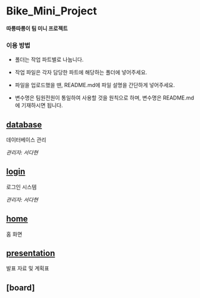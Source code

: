 # Bike_Mini_Project
**따릉따릉이 팀 미니 프로젝트**

### 이용 방법
- 폴더는 작업 파트별로 나눕니다.

- 작업 파일은 각자 담당한 파트에 해당하는 폴더에 넣어주세요.

- 파일을 업로드했을 땐, README.md에 파일 설명을 간단하게 넣어주세요.

- 변수명은 팀원전원이 통일하여 사용할 것을 원칙으로 하며, 변수명은 README.md에 기재하시면 됩니다.

## [database](database)
데이터베이스 관리

*관리자: 서다현*

## [login](login)
로그인 시스템

*관리자: 서다현*

## [home](https://github.com/DahyeonS/Bike_Mini_Project/blob/main/home)
홈 화면

## [presentation](https://github.com/DahyeonS/Bike_Mini_Project/tree/main/presentation)
발표 자료 및 계획표

## [board]
